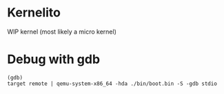 # Kernelito

WIP kernel (most likely a micro kernel)

# Debug with gdb

```
(gdb)
target remote | qemu-system-x86_64 -hda ./bin/boot.bin -S -gdb stdio
```

